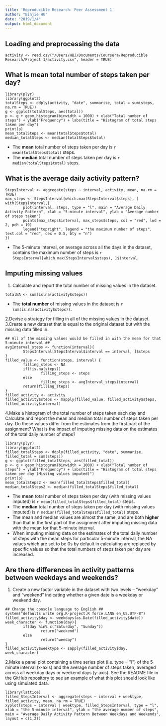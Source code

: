 ```yaml
---
title: 'Reproducible Research: Peer Assessment 1'
author: "Binjie HU"
date: "2019/1/4"
output: html_document
---
```


## Loading and preprocessing the data

```{r, echo = TRUE}
activity <- read.csv("/Users/HBJ/Documents/Coursera/Reproducible Research/Project 1/activity.csv", header = TRUE)
```

## What is mean total number of steps taken per day?

```{r, echo = TRUE}
library(plyr)
library(ggplot2)
totalSteps <- ddply(activity, "date", summarise, total = sum(steps, na.rm = TRUE))
g <- ggplot(totalSteps, aes(total))
p <- g + geom_histogram(binwidth = 1000) + xlab("Total number of steps") + ylab("Frequency") + labs(title = "Histogram of total steps taken per day") 
print(p)
mean_totalSteps <- mean(totalSteps$total)
median_totalSteps <- median(totalSteps$total)
```

* The **mean** total number of steps taken per day is `r mean(totalSteps$total)` steps.
* The **median** total number of steps taken per day is `r median(totalSteps$total)` steps.

## What is the average daily activity pattern?

```{r, echo = TRUE}
StepsInterval <- aggregate(steps ~ interval, activity, mean, na.rm = TRUE)
max_steps <- StepsInterval[which.max(StepsInterval$steps), ]
with(StepsInterval,{
        plot(interval, steps, type = "l", main = "Average Daily Activity Pattern", xlab = "5-minute interval", ylab = "Average number of steps taken")
        points(max_steps$interval, max_steps$steps, col = "red", lwd = 2, pch = 19)
        legend("topright", legend = "the maximum number of steps", text.col = "red", cex = 0.5, bty = "n")
})
```

* The 5-minute interval, on average across all the days in the dataset, contains the maximum number of steps is  `r StepsInterval[which.max(StepsInterval$steps), ]$interval`.

## Imputing missing values
1. Calculate and report the total number of missing values in the dataset.
```{r echi = TRUE}
totalNA <- sum(is.na(activity$steps))
```

* The **total number** of missing values in the dataset is `r sum(is.na(activity$steps))`.

2.Devise a strategy for filling in all of the missing values in the dataset. 
3.Create a new dataset that is equal to the original dataset but with the missing data filled in.
```{r echo = TRUE}
## All of the missing values would be filled in with the mean for that 5-minute interval ##
avgInterval_steps <- function(interval){
        StepsInterval[StepsInterval$interval == interval, ]$steps
}
filled_value <- function(steps, interval) {
        filling_steps <- NA
        if(!is.na(steps))
                filling_steps <- steps
        else
                filling_steps <- avgInterval_steps(interval)
        return(filling_steps)
}
filled_activity <- activity
filled_activity$steps <- mapply(filled_value, filled_activity$steps, filled_activity$interval)
```

4.Make a histogram of the total number of steps taken each day and Calculate and report the mean and median total number of steps taken per day. Do these values differ from the estimates from the first part of the assignment? What is the impact of imputing missing data on the estimates of the total daily number of steps?

```{r echo = TRUE}
library(plyr)
library(ggplot2)
filled_totalSteps <- ddply(filled_activity, "date", summarise, filled_total = sum(steps))
g <- ggplot(filled_totalSteps, aes(filled_total))
p <- g + geom_histogram(binwidth = 1000) + xlab("Total number of steps") + ylab("Frequency") + labs(title = "Histogram of total steps taken per day (Missing values imputed)") 
print(p)
mean_totalSteps2 <- mean(filled_totalSteps$filled_total)
median_totalSteps2 <- median(filled_totalSteps$filled_total)
```

* The **mean** total number of steps taken per day (with missing values imputed) is `r mean(filled_totalSteps$filled_total)` steps.
* The **median** total number of steps taken per day (with missing values imputed) is `r median(filled_totalSteps$filled_total)` steps.
* The mean and median values are almost the same, and are both **higher** than that in the first part of the assignment after imputing missing data with the mean for that 5-minute interval. 
* When imputing missing data on the estimates of the total daily number of steps with the mean steps for particular 5-minute interval, the NA values which are set to be 0s by default in calculating are replaced by specific values so that the total numbers of steps taken per day are increased.

## Are there differences in activity patterns between weekdays and weekends?

1. Create a new factor variable in the dataset with two levels – “weekday” and “weekend” indicating whether a given date is a weekday or weekend day.

```{r echo = TRUE}
## Change the console language to English ##
system("defaults write org.R-project.R force.LANG en_US.UTF-8")
filled_activity$day <- weekdays(as.Date(filled_activity$date))
week_character <- function(day){
        if(day %in% c("Saturday", "Sunday"))
                return("weekend")
        else
                return("weeday")
}
filled_activity$weektype <- sapply(filled_activity$day, week_character)
```

2.Make a panel plot containing a time series plot (i.e. 
type = "l") of the 5-minute interval (x-axis) and the average number of steps taken, averaged across all weekday days or weekend days (y-axis). See the README file in the GitHub repository to see an example of what this plot should look like using simulated data.

```{r echo = TRUE}
library(lattice)
filled_StepsInterval <- aggregate(steps ~ interval + weektype, filled_activity, mean, na.rm = TRUE)
xyplot(steps ~ interval | weektype, filled_StepsInterval, type = "l", xlab = "the 5-minute interval", ylab = "the average number of steps", main = "Average Daily Activity Pattern Between Weekdays and Weekends", layout = c(1,2))
```
